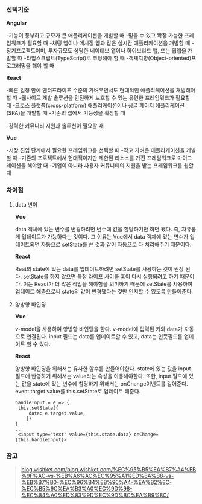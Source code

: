 ### **선택기준**

**Angular**

-기능이 풍부하고 규모가 큰 애플리케이션을 개발할 때
-믿을 수 있고 확장 가능한 프레임워크가 필요할 때
-채팅 앱이나 메시징 앱과 같은 실시간 애플리케이션을 개발할 때
-장기프로젝트이며, 투자규모도 상당한 네이티브 앱이나 하이브리드 앱, 또는 웹앱을 개발할 때
-타입스크립트(TypeScript)로 코딩해야 할 때
-객체지향(Object-oriented)프로그래밍을 해야 할 때

 

**React**

-빠른 일정 안에 엔터프라이즈 수준의 가벼우면서도 현대적인 애플리케이션을 개발해야 할 때
-웹사이트 개발 솔루션을 안전하게 보호할 수 있는 유연한 프레임워크가 필요할 때
-크로스 플랫폼(cross-platform) 애플리케이션이나 싱글 페이지 애플리케이션(SPA)을 개발할 때
-기존의 앱에서 기능성을 확장할 때

-강력한 커뮤니티 지원과 솔루션이 필요할 때

 

**Vue**

-시장 진입 단계에서 필요한 프레임워크를 선택할 때
-작고 가벼운 애플리케이션을 개발할 때
-기존의 프로젝트에서 현대적이지만 제한된 리소스를 가진 프레임워크로 마이그레이션을 해야할 때
-기업이 아니라 사용자 커뮤니티의 지원을 받는 프레임워크를 원할 때

###  

### **차이점**

1. data 변이

   **Vue**

   data 객체에 있는 변수를 변경하려면 변수에 값을 할당하기만 하면 됐다. 즉, 자유롭게 업데이트가 가능하다는 것이다. 그 이유는 Vue에서 data 객체에 있는 변수가 업데이트되면 자동으로 setState를 쓴 것과 같이 자동으로 다 처리해주기 때문이다.

    

   **React**

   Reat의 state에 있는 data를 업데이트하려면 setState를 사용하는 것이 권장 된다. setState를 하지 않으면 특정 라이프 사이클 훅이 다시 실행되려고 하기 때문이다. 이는 React가 더 많은 작업을 해야함을 의미하기 때문에 setState를 사용하여 업데이트 해줌으로써 state의 값이 변경됐다는 것만 인지할 수 있도록 만들어준다.

2. 양방향 바인딩

   **Vue**

   v-model을 사용하여 양방향 바인딩을 한다. v-model에 입력된 키와 data가 자동으로 연결된다. input 필드는 data를 업데이트할 수 있고, data는 인풋필드를 업데이트 할 수 있다.

    

   **React**

   양방향 바인딩을 위해서는 유사한 함수를 만들어야한다. state에 있는 값을 input 필드에 반영하기 위해서는 value라는 속성을 이용해야한다. 또한, input 필드에 있는 값을 state에 있는 변수에 할당하기 위해서는 onChange이벤트를 걸어준다. event.target.value를 this.setState로 업데이트 해준다.

   ```
   handleInput = e => {
   	this.setState({
       	data: e.target.value,
       })
   }
   ...
   	<input type="text" value={this.state.data} onChange={this.handleInput}>
   ```

    

### 참고

> [blog.wishket.com/](http://blog.wishket.com/)[blog.wishket.com/%EC%95%B5%EA%B7%A4%EB%9F%AC-vs-%EB%A6%AC%EC%95%A1%ED%8A%B8-vs-%EB%B7%B0-%EC%96%B4%EB%96%A4-%EA%B2%8C-%EC%B5%9C%EA%B3%A0%EC%9D%98-%EC%84%A0%ED%83%9D%EC%9D%BC%EA%B9%8C/](http://blog.wishket.com/앵귤러-vs-리액트-vs-뷰-어떤-게-최고의-선택일까/)